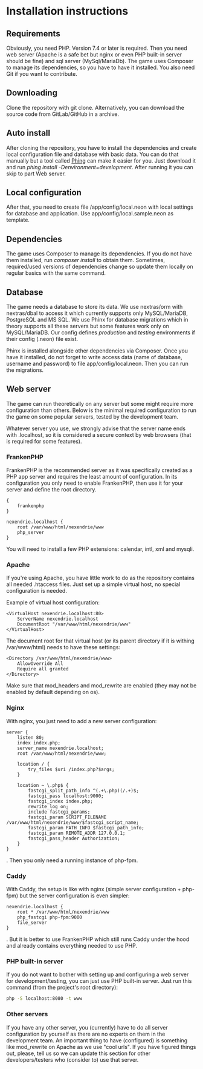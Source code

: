 Installation instructions
=========================

Requirements
------------

Obviously, you need PHP. Version 7.4 or later is required. Then you need web server (Apache is a safe bet but nginx or even PHP built-in server should be fine) and sql server (MySql/MariaDb).
The game uses Composer to manage its dependencies, so you have to have it installed. You also need Git if you want to contribute.

Downloading
-----------

Clone the repository with git clone. Alternatively, you can download the source code from GitLab/GitHub in a archive.

Auto install
------------

After cloning the repository, you have to install the dependencies and create local configuration file and database with basic data. You can do that manually but a tool called [Phing](https://www.phing.info) can make it easier for you. Just download it and run *phing install -Denvironment=development*. After running it you can skip to part Web server.

Local configuration
-------------------

After that, you need to create file /app/config/local.neon with local settings for database and application. Use app/config/local.sample.neon as template.

Dependencies
------------

The game uses Composer to manage its dependencies. If you do not have them installed, run *composer install* to obtain them. Sometimes, required/used versions of dependencies change so update them locally on regular basics with the same command.

Database
--------

The game needs a database to store its data. We use nextras/orm with nextras/dbal to access it which currently supports only MySQL/MariaDB, PostgreSQL and MS SQL. We use Phinx for database migrations which in theory supports all these servers but some features work only on MySQL/MariaDB. Our config defines *production* and *testing* environments if their config (.neon) file exist.

Phinx is installed alongside other dependencies via Composer. Once you have it installed, do not forget to write access data (name of database, username and password) to file app/config/local.neon. Then you can run the migrations.

Web server
----------

The game can run theoretically on any server but some might require more configuration than others. Below is the minimal required configuration to run the game on some popular servers, tested by the development team.

Whatever server you use, we strongly advise that the server name ends with .localhost, so it is considered a secure context by web browsers (that is required for some features).

### FrankenPHP

FrankenPHP is the recommended server as it was specifically created as a PHP app server and requires the least amount of configuration. In its configuration you only need to enable FrankenPHP, then use it for your server and define the root directory.

```
{
    frankenphp
}

nexendrie.localhost {
    root /var/www/html/nexendrie/www
    php_server
}
```

You will need to install a few PHP extensions: calendar, intl, xml and mysqli.

### Apache

If you're using Apache, you have little work to do as the repository contains all needed .htaccess files. Just set up a simple virtual host, no special configuration is needed.

Example of virtual host configuration:

```apacheconfig
<VirtualHost nexendrie.localhost:80>
    ServerName nexendrie.localhost
    DocumentRoot "/var/www/html/nexendrie/www"
</VirtualHost>
```

The document root for that virtual host (or its parent directory if it is withing /var/www/html) needs to have these settings:

```apacheconf
<Directory /var/www/html/nexendrie/www>
    AllowOverride All
    Require all granted
</Directory>
```

Make sure that mod_headers and mod_rewrite are enabled (they may not be enabled by default depending on os).

### Nginx

With nginx, you just need to add a new server configuration:

```nginx
server {
    listen 80;
    index index.php;
    server_name nexendrie.localhost;
    root /var/www/html/nexendrie/www;

    location / {
        try_files $uri /index.php?$args;
    }

    location ~ \.php$ {
        fastcgi_split_path_info ^(.+\.php)(/.+)$;
        fastcgi_pass localhost:9000;
        fastcgi_index index.php;
        rewrite_log on;
        include fastcgi_params;
        fastcgi_param SCRIPT_FILENAME /var/www/html/nexendrie/www/$fastcgi_script_name;
        fastcgi_param PATH_INFO $fastcgi_path_info;
        fastcgi_param REMOTE_ADDR 127.0.0.1;
        fastcgi_pass_header Authorization;
    }
}
```

. Then you only need a running instance of php-fpm.

### Caddy

With Caddy, the setup is like with nginx (simple server configuration + php-fpm) but the server configuration is even simpler:

```
nexendrie.localhost {
    root * /var/www/html/nexendrie/www
    php_fastcgi php-fpm:9000
    file_server
}
```

. But it is better to use FrankenPHP which still runs Caddy under the hood and already contains everything needed to use PHP.

### PHP built-in server

If you do not want to bother with setting up and configuring a web server for development/testing, you can just use PHP built-in server. Just run this command (from the project's root directory):

```bash
php -S localhost:8080 -t www
```

### Other servers

If you have any other server, you (currently) have to do all server configuration by yourself as there are no experts on them in the development team. An important thing to have (configured) is something like mod_rewrite on Apache as we use "cool urls". If you have figured things out, please, tell us so we can update this section for other developers/testers who (consider to) use that server.
